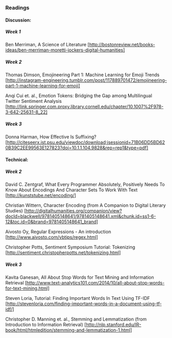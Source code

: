 ### Readings

#### Discussion:

##### Week 1

Ben Merriman, A Science of Literature [http://bostonreview.net/books-ideas/ben-merriman-moretti-jockers-digital-humanities]

##### Week 2

Thomas Dimson, Emojineering Part 1: Machine Learning for Emoji Trends [http://instagram-engineering.tumblr.com/post/117889701472/emojineering-part-1-machine-learning-for-emoji]

Anqi Cui et. al., Emotion Tokens: Bridging the Gap among Multilingual Twitter Sentiment Analysis [http://link.springer.com.proxy.library.cornell.edu/chapter/10.1007%2F978-3-642-25631-8_22]

##### Week 3

Donna Harman, How Effective Is Suffixing? [http://citeseerx.ist.psu.edu/viewdoc/download;jsessionid=71B06DD5BD620B39C2EE99563E127823?doi=10.1.1.104.9828&rep=rep1&type=pdf]


#### Technical:

##### Week 2

David C. Zentgraf, What Every Programmer Absolutely, Positively Needs To Know About Encodings And Character Sets To Work With Text [http://kunststube.net/encoding/]

Christian Wittern, Character Encoding (from A Companion to Digital Literary Studies) [http://digitalhumanities.org/companion/view?docId=blackwell/9781405148641/9781405148641.xml&chunk.id=ss1-6-12&toc.id=0&brand=9781405148641_brand]

Aivosto Oy, Regular Expressions - An introduction [http://www.aivosto.com/vbtips/regex.html]

Christopher Potts, Sentiment Symposium Tutorial: Tokenizing [http://sentiment.christopherpotts.net/tokenizing.html]

##### Week 3

Kavita Ganesan, All About Stop Words for Text Mining and Information Retrieval [http://www.text-analytics101.com/2014/10/all-about-stop-words-for-text-mining.html]

Steven Loria, Tutorial: Finding Important Words In Text Using TF-IDF [http://stevenloria.com/finding-important-words-in-a-document-using-tf-idf/]

Christopher D. Manning et. al., Stemming and Lemmatization (from Introduction to Information Retrieval) [http://nlp.stanford.edu/IR-book/html/htmledition/stemming-and-lemmatization-1.html]




